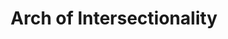 ---
pid: LLB17
title: Arch of Intersectionality
location_transcription: Parkway-Where else
zipcode: '19146'
outside_phl: 
neighborhood: Graduate Hospital,Naval Square,Southwest Center City
age: '62'
age_range: 60-69
instagram: 
image_file_name: LLB_17.jpg
proposal_transcription: 
topic: Unity
topic_summary: '0'
type: Infrastructure,Space
keywords_other: 
credit: 
image_labels: 
twitter: 
facebook: 
permalink: "/monuments/llb17/"
layout: item-page
---
